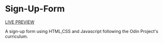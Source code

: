 # Sign-Up-Form

<a href="https://immonroe.github.io/Sign-Up-Form/"> LIVE PREVIEW</a>

A sign-up form using HTML,CSS and Javascript following the Odin Project's curriculum.
